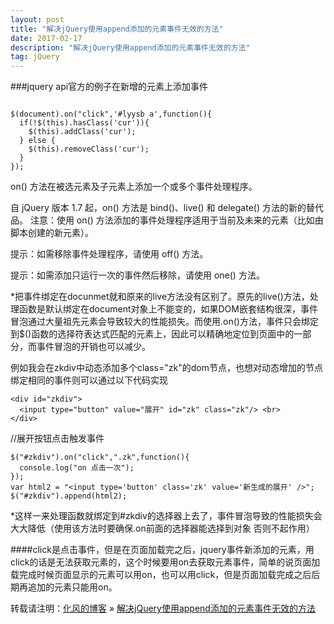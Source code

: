 ```yaml
---
layout: post
title: "解决jQuery使用append添加的元素事件无效的方法"
date: 2017-02-17
description: "解决jQuery使用append添加的元素事件无效的方法"
tag: jQuery
---
```


###jquery api官方的例子在新增的元素上添加事件

```

$(document).on("click",'#lyysb a',function(){
  if(!$(this).hasClass('cur')){
    $(this).addClass('cur');
  } else {
    $(this).removeClass('cur');
  }
});
```
on() 方法在被选元素及子元素上添加一个或多个事件处理程序。

自 jQuery 版本 1.7 起，on() 方法是 bind()、live() 和 delegate() 方法的新的替代品。
注意：使用 on() 方法添加的事件处理程序适用于当前及未来的元素（比如由脚本创建的新元素）。

提示：如需移除事件处理程序，请使用 off() 方法。

提示：如需添加只运行一次的事件然后移除，请使用 one() 方法。


*把事件绑定在docunmet就和原来的live方法没有区别了。原先的live()方法，处理函数是默认绑定在document对象上不能变的，如果DOM嵌套结构很深，事件冒泡通过大量祖先元素会导致较大的性能损失。而使用.on()方法，事件只会绑定到$()函数的选择符表达式匹配的元素上，因此可以精确地定位到页面中的一部分，而事件冒泡的开销也可以减少。


例如我会在zkdiv中动态添加多个class="zk"的dom节点，也想对动态增加的节点绑定相同的事件则可以通过以下代码实现

```
<div id="zkdiv">
  <input type="button" value="展开" id="zk" class="zk"/> <br>
</div>
```
//展开按钮点击触发事件
```
$("#zkdiv").on("click",".zk",function(){
  console.log("on 点击一次");
});
var html2 = "<input type='button' class='zk' value='新生成的展开' />";
$("#zkdiv").append(html2);
```
*这样一来处理函数就绑定到#zkdiv的选择器上去了，事件冒泡导致的性能损失会大大降低（使用该方法时要确保.on前面的选择器能选择到对象 否则不起作用）

####click是点击事件，但是在页面加载完之后，jquery事件新添加的元素，用click的话是无法获取元素的，这个时候要用on去获取元素事件，简单的说页面加载完成时候页面显示的元素可以用on，也可以用click，但是页面加载完成之后后期再追加的元素只能用on。

转载请注明：[化风的博客](http://ChhXin.github.io) » [解决jQuery使用append添加的元素事件无效的方法](/2017/02/解决jQuery使用append添加的元素事件无效的方法/)
